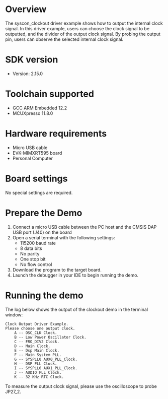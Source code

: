 Overview
========
The syscon_clockout driver example shows how to output the internal clock signal. In this driver example, users can
choose the clock signal to be outputted, and the divider of the output clock signal. By probing the output pin, users
can observe the selected internal clock signal.

SDK version
===========
- Version: 2.15.0

Toolchain supported
===================
- GCC ARM Embedded  12.2
- MCUXpresso  11.8.0

Hardware requirements
=====================
- Micro USB cable
- EVK-MIMXRT595 board
- Personal Computer

Board settings
==============
No special settings are required.

Prepare the Demo
================
1.  Connect a micro USB cable between the PC host and the CMSIS DAP USB port (J40)  on the board
2.  Open a serial terminal with the following settings:
    - 115200 baud rate
    - 8 data bits
    - No parity
    - One stop bit
    - No flow control
3.  Download the program to the target board.
4.  Launch the debugger in your IDE to begin running the demo.

Running the demo
================
The log below shows the output of the clockout demo in the terminal window:
~~~~~~~~~~~~~~~~~~~~~~~~~~~~~~~~~~~
Clock Output Driver Example.
Please choose one output clock.
	A -- OSC_CLK Clock.
	B -- Low Power Oscillator Clock.
	C -- FRO_DIV2 Clock.
	D -- Main Clock.
	E -- Dsp Main Clock.
	F -- Main System PLL.
	G -- SYSPLL0 AUX0_PLL_Clock.
	H -- DSP PLL Clock.
	I -- SYSPLL0 AUX1_PLL_Clock.
	J -- AUDIO PLL Clock.
	K -- 32 KHz RTC Clock.
~~~~~~~~~~~~~~~~~~~~~~~~~~~~~~~~~~~
To measure the output clock signal, please use the oscilloscope to probe JP27_2.
